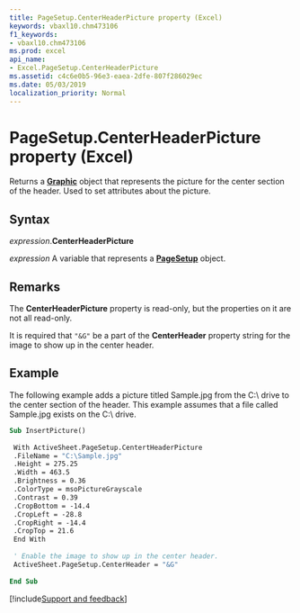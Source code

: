 ```yaml
---
title: PageSetup.CenterHeaderPicture property (Excel)
keywords: vbaxl10.chm473106
f1_keywords:
- vbaxl10.chm473106
ms.prod: excel
api_name:
- Excel.PageSetup.CenterHeaderPicture
ms.assetid: c4c6e0b5-96e3-eaea-2dfe-807f286029ec
ms.date: 05/03/2019
localization_priority: Normal
---
```



# PageSetup.CenterHeaderPicture property (Excel)

Returns a **[Graphic](Excel.Graphic.md)** object that represents the picture for the center section of the header. Used to set attributes about the picture.


## Syntax

_expression_.**CenterHeaderPicture**

_expression_ A variable that represents a **[PageSetup](Excel.PageSetup.md)** object.


## Remarks

The **CenterHeaderPicture** property is read-only, but the properties on it are not all read-only.

It is required that `"&G"` be a part of the **CenterHeader** property string for the image to show up in the center header.


## Example

The following example adds a picture titled Sample.jpg from the C:\ drive to the center section of the header. This example assumes that a file called Sample.jpg exists on the C:\ drive.

```vb
Sub InsertPicture() 
 
 With ActiveSheet.PageSetup.CentertHeaderPicture 
 .FileName = "C:\Sample.jpg" 
 .Height = 275.25 
 .Width = 463.5 
 .Brightness = 0.36 
 .ColorType = msoPictureGrayscale 
 .Contrast = 0.39 
 .CropBottom = -14.4 
 .CropLeft = -28.8 
 .CropRight = -14.4 
 .CropTop = 21.6 
 End With 
 
 ' Enable the image to show up in the center header. 
 ActiveSheet.PageSetup.CenterHeader = "&G" 
 
End Sub
```




[!include[Support and feedback](~/includes/feedback-boilerplate.md)]